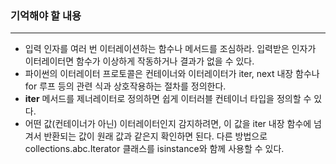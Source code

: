 ### 기억해야 할 내용

---

-   입력 인자를 여러 번 이터레이션하는 함수나 메서드를 조심하라. 입력받은 인자가 이터레이터면 함수가 이상하게 작동하거나 결과가 없을 수 있다.
-   파이썬의 이터레이터 프로토콜은 컨테이너와 이터레이터가 iter, next 내장 함수나 for 루프 등의 관련 식과 상호작용하는 절차를 정의한다.
-   __iter__ 메서드를 제너레이터로 정의하면 쉽게 이터러블 컨테이너 타입을 정의할 수 있다.
-   어떤 값(컨테이너가 아닌) 이터레이터인지 감지하려면, 이 값을 iter 내장 함수에 넘겨서 반환되는 값이 원래 값과 같은지 확인하면 된다. 다른 방법으로 collections.abc.Iterator 클래스를 isinstance와 함께 사용할 수 있다.